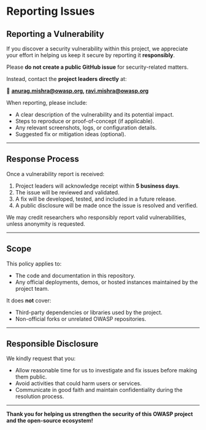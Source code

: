 # Reporting Issues

## Reporting a Vulnerability

If you discover a security vulnerability within this project, we appreciate your effort in helping us keep it secure by reporting it **responsibly**.

Please **do not create a public GitHub issue** for security-related matters.

Instead, contact the **project leaders directly** at:

📧 **anurag.mishra@owasp.org, ravi.mishra@owasp.org**

When reporting, please include:
- A clear description of the vulnerability and its potential impact.
- Steps to reproduce or proof-of-concept (if applicable).
- Any relevant screenshots, logs, or configuration details.
- Suggested fix or mitigation ideas (optional).

---

## Response Process

Once a vulnerability report is received:
1. Project leaders will acknowledge receipt within **5 business days**.
2. The issue will be reviewed and validated.
3. A fix will be developed, tested, and included in a future release.
4. A public disclosure will be made once the issue is resolved and verified.

We may credit researchers who responsibly report valid vulnerabilities, unless anonymity is requested.

---

## Scope

This policy applies to:
- The code and documentation in this repository.
- Any official deployments, demos, or hosted instances maintained by the project team.

It does **not** cover:
- Third-party dependencies or libraries used by the project.
- Non-official forks or unrelated OWASP repositories.

---

## Responsible Disclosure

We kindly request that you:
- Allow reasonable time for us to investigate and fix issues before making them public.
- Avoid activities that could harm users or services.
- Communicate in good faith and maintain confidentiality during the resolution process.

---

**Thank you for helping us strengthen the security of this OWASP project and the open-source ecosystem!**
